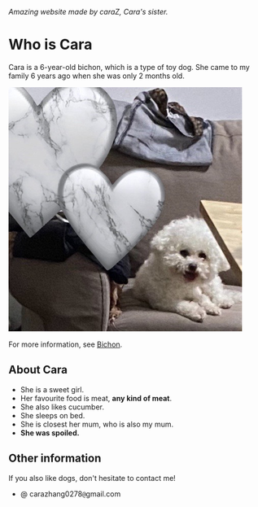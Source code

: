 *Amazing website made by caraZ, Cara's sister.*
# Who is Cara

Cara is a 6-year-old bichon, which is a type of toy dog. She came to my family 6 years ago when she was only 2 months old. 

![Cara](/IMG_3019.jpg)

For more information, see [Bichon](https://en.wikipedia.org/wiki/Bichon).

## About Cara ##

* She is a sweet girl.
* Her favourite food is meat, **any kind of meat**.
* She also likes cucumber.
* She sleeps on bed.
* She is closest her mum, who is also my mum.
* **She was spoiled.**

## Other information 
If you also like dogs, don't hesitate to contact me!
- @ carazhang0278`@`gmail.com





